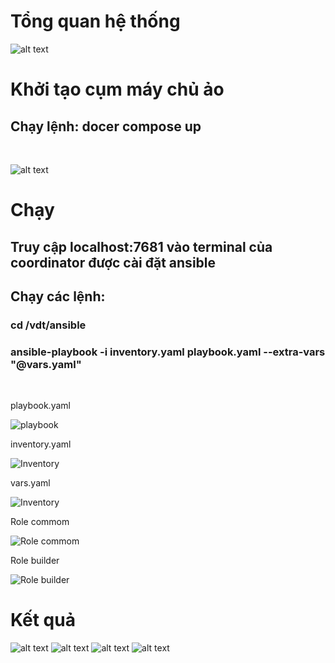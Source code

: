 # Tổng quan hệ thống

![alt text](/image/Over%20View.jpg)

# Khởi tạo cụm máy chủ ảo

<h2>Chạy lệnh: docer compose up</h2>
</br>

![alt text](/image/1%20Environment.png)

# Chạy

<h2>Truy cập localhost:7681 vào terminal của coordinator được cài đặt ansible</h2>
<h2>Chạy các lệnh:</h2>
<h3>cd /vdt/ansible</h3>
<h3>ansible-playbook -i inventory.yaml playbook.yaml --extra-vars "@vars.yaml"</h3>
</br>

<p>playbook.yaml</p>

![playbook](/image/PlayBook.png)

<p>inventory.yaml</p>

![Inventory](/image/Inventory.png)

<p>vars.yaml</p>

![Inventory](/image/vars.png)

<p>Role commom</p>

![Role commom](/image/role%20install%20docker.png)

<p>Role builder</p>

![Role builder](/image/role%20build%20image.png)

# Kết quả
![alt text](/image/2%20Install%20docker.png)
![alt text](/image/3%20Build.png)
![alt text](/image/4%20Run%20container.png)
![alt text](/image/5%20Result.png)
